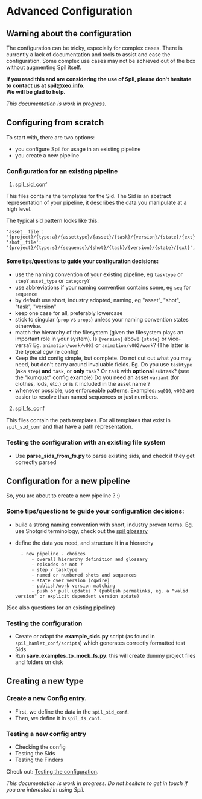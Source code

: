 # Advanced Configuration 

## Warning about the configuration

The configuration can be tricky, especially for complex cases.
There is currently a lack of documentation and tools to assist and ease the configuration.
Some complex use cases may not be achieved out of the box without augmenting Spil itself.

**If you read this and are considering the use of Spil, please don't hesitate to contact us at [spil@xeo.info](mailto:spil@xeo.info).  
We will be glad to help.** 

*This documentation is work in progress.* 

## Configuring from scratch

To start with, there are two options: 
- you configure Spil for usage in an existing pipeline 
- you create a new pipeline

### Configuration for an existing pipeline

1. spil_sid_conf

This files contains the templates for the Sid.
The Sid is an abstract representation of your pipeline, it describes the data you manipulate at a high level.

The typical sid pattern looks like this: 
```
'asset__file':            '{project}/{type:a}/{assettype}/{asset}/{task}/{version}/{state}/{ext}',
'shot__file':             '{project}/{type:s}/{sequence}/{shot}/{task}/{version}/{state}/{ext}',
```

#### Some tips/questions to guide your configuration decisions:

- use the naming convention of your existing pipeline, 
  eg `tasktype` or `step`? `asset_type` or `category`?  
- use abbreviations if your naming convention contains some, eg `seq` for `sequence`  
- by default use short, industry adopted, naming, eg "asset", "shot", "task", "version"
- keep one case for all, preferably lowercase
- stick to singular (`prop` vs `props`) unless your naming convention states otherwise.  
- match the hierarchy of the filesystem (given the filesystem plays an important role in your system).
  Is `{version}` above `{state}` or vice-versa? Eg. `animation/work/v002` or `animation/v002/work`?
  (The latter is the typical cgwire config)
- Keep the sid config simple, but complete. 
  Do not cut out what you may need, but don't carry around invaluable fields. 
  Eg. Do you use `tasktype` (aka `step`) **and** `task`, or **only** `task`?
  Or `task` with **optional** `subtask`? (see the "kumquat" config example)
  Do you need an asset `variant` (for clothes, lods, etc.) or is it included in the asset name ?
- whenever possible, use enforceable patterns.
  Examples: `sq010`, `v002` are easier to resolve than named sequences or just numbers.

2. spil_fs_conf

This files contain the path templates.
For all templates that exist in `spil_sid_conf` and that have a path representation.

### Testing the configuration with an existing file system
- Use **parse_sids_from_fs.py** to parse existing sids, and check if they get correctly parsed


## Configuration for a new pipeline

So, you are about to create a new pipeline ? :)

### Some tips/questions to guide your configuration decisions:

- build a strong naming convention with short, industry proven terms.
  Eg. use Shotgrid terminology, check out the [spil glossary](glossary.md)
- define the data you need, and structure it in a hierarchy

        - new pipeline - choices
            - overall hierarchy definition and glossary
            - episodes or not ?
            - step / tasktype
            - named or numbered shots and sequences
            - state over version (cgwire)
            - publish/work version matching
            - push or pull updates ? (publish permalinks, eg. a "valid version" or explicit dependent version update)

(See also questions for an existing pipeline)


### Testing the configuration

- Create or adapt the **example_sids.py** script (as found in `spil_hamlet_conf/scripts`) which generates correctly formatted test Sids.
- Run **save_examples_to_mock_fs.py**: this will create dummy project files and folders on disk


## Creating a new type

### Create a new Config entry.

- First, we define the data in the `spil_sid_conf`.
- Then, we define it in `spil_fs_conf`.

### Testing a new config entry

- Checking the config
- Testing the Sids
- Testing the Finders

Check out: [Testing the configuration](testing.md). 

*This documentation is work in progress. Do not hesitate to get in touch if you are interested in using Spil.*
